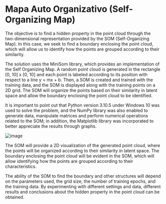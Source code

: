 # Mapa Auto Organizativo (Self-Organizing Map)

The objective is to find a hidden property in the point cloud through the two-dimensional representation provided by the SOM (Self-Organizing Map). In this case, we seek to find a boundary enclosing the point cloud, which will allow us to identify how the points are grouped according to their similarity.

The solution uses the MiniSom library, which provides an implementation of the Self Organizing Map. A random point cloud is generated in the rectangle [0, 10] x [0, 10] and each point is labeled according to its position with respect to a line y = mx + b. Then, a SOM is created and trained with the training data, and the SOM is displayed along with the training points on a 2D grid. The SOM will organize the points based on their similarity in latent space and allow the boundary enclosing the point cloud to be identified.

It is important to point out that Python version 3.10.5 under Windows 10 was used to solve the problem, and the NumPy library was also enabled to generate data, manipulate matrices and perform numerical operations related to the SOM; in addition, the Matplotlib library was incorporated to better appreciate the results through graphs.

![image](https://github.com/YakoViTo/MapaAutoOrganizativo/assets/135473233/5f9eb6bf-717d-4535-8905-353af3cf3bef)

The SOM will provide a 2D visualization of the generated point cloud, where the points will be organized according to their similarity in latent space. The boundary enclosing the point cloud will be evident in the SOM, which will allow identifying how the points are grouped according to their characteristics.

The ability of the SOM to find the boundary and other structures will depend on the parameters used, the grid size, the number of training epochs, and the training data. By experimenting with different settings and data, different results and conclusions about the hidden property in the point cloud can be obtained.
